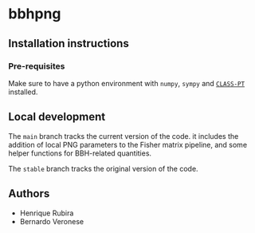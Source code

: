 # bbhpng

## Installation instructions

### Pre-requisites

Make sure to have a python environment with `numpy`, `sympy` and [`CLASS-PT`](https://github.com/Michalychforever/CLASS-PT) installed.

## Local development

The `main` branch tracks the current version of the code. it includes the addition of local PNG parameters to the Fisher matrix pipeline, and some helper functions for BBH-related quantities.

The `stable` branch tracks the original version of the code.

## Authors

- Henrique Rubira
- Bernardo Veronese
